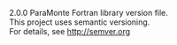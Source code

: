 2.0.0
ParaMonte Fortran library version file.  
This project uses semantic versioning.  
For details, see http://semver.org  
